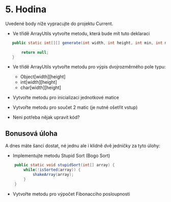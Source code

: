 # 5. Hodina
Uvedené body níže vypracujte do projektu Current.

  - Ve třídě ArrayUtils vytvořte metodu, která bude mít tuto deklaraci
 ```java
    public static int[][] generate(int width, int height, int min, int max) {
            
        return null;
    }
```
- Ve třídě ArrayUtils vytvořte metodu pro výpis dvojrozměrného pole typu:
  - Object[width][height]
  - int[width][height]
  - char[width][height]

- Vytvořte metodu pro inicializaci jednotkové matice

- Vytvořte metodu pro součet 2 matic (je nutné ošetřit vstup)

- Neni potřeba nějak upravit kód?

## Bonusová úloha

A dnes máte šanci dostat, né jednu ale i klidně dvě jedničky za tyto úlohy:
  - Implementujte metodu Stupid Sort (Bogo Sort)
```java
    public static void stupidSort(int[] array) {
        while(!isSorted(array)) {
            shakeArray(array);
        }
    }
```
  - Vytvořte metodu pro výpočet Fibonacciho posloupnosti